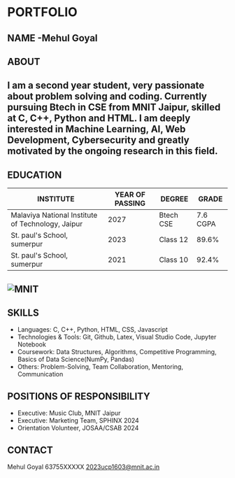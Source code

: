 # PORTFOLIO
**NAME -Mehul Goyal**
---
## ABOUT
I am a second year student, very passionate about problem solving and coding. Currently
pursuing Btech in CSE from MNIT Jaipur, skilled at C, C++, Python and HTML. I am deeply interested in Machine Learning, AI, Web Development, Cybersecurity and greatly motivated by the ongoing research in this field.
---
## EDUCATION
| INSTITUTE | YEAR OF PASSING | DEGREE | GRADE |
|------------|--------|-------|--------|
| Malaviya National Institute of Technology, Jaipur | 2027 | Btech CSE | 7.6 CGPA |
|St. paul's School, sumerpur| 2023 | Class 12 | 89.6% |
|St. paul's School, sumerpur| 2021 | Class 10 | 92.4% |
![MNIT](https://mnit.ac.in/Images/about_images/pb_mnit.jpg)
---
## SKILLS
- Languages: C, C++, Python, HTML, CSS, Javascript
- Technologies & Tools: Git, Github, Latex, Visual Studio Code, Jupyter Notebook
- Coursework: Data Structures, Algorithms, Competitive Programming, Basics of Data
Science(NumPy, Pandas)
- Others: Problem-Solving, Team Collaboration, Mentoring, Communication
## POSITIONS OF RESPONSIBILITY
- Executive: Music Club, MNIT Jaipur
- Executive: Marketing Team, SPHINX 2024
- Orientation Volunteer, JOSAA/CSAB 2024
## CONTACT
Mehul Goyal
63755XXXXX
2023ucp1603@mnit.ac.in
